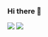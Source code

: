 ### Hi there 👋

[![](https://img.shields.io/badge/day%20📅-12-blue)](https://adventofcode.com/)
[![](https://img.shields.io/badge/stars%20⭐-19-yellow)](https://adventofcode.com/)
